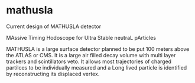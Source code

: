 # mathusla

Current design of MATHUSLA detector

MAssive Timing Hodoscope for Ultra Stable neutraL pArticles

MATHUSLA is a large surface detector planned to be put 100 meters above the ATLAS or CMS. It is a large air filled decay volume with multi layer trackers and scintillators veto. It allows most trajectories of charged partilces to be individually measured and a Long lived particle is identified by reconstructing its displaced vertex.

